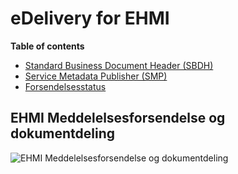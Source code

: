 # eDelivery for EHMI

**Table of contents**

- [Standard Business Document Header (SBDH)](/SBDH-envelope/index.md)
- [Service Metadata Publisher (SMP)](/SMP/index.md)
- [Forsendelsesstatus](/forsendelsesstatus/index.md)

## EHMI Meddelelsesforsendelse og dokumentdeling

![EHMI Meddelelsesforsendelse og dokumentdeling](/ehmi/assets/images/1_EHMI_Meddelelsesforsendelse_og_dokumentdeling_1315x563.png)
